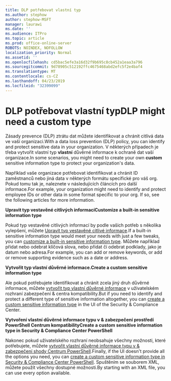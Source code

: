 ```yaml
---
title: DLP potřebovat vlastní typ
ms.author: stephow
author: stephow-MSFT
manager: laurawi
ms.date: ''
ms.audience: ITPro
ms.topic: article
ms.prod: office-online-server
ROBOTS: NOINDEX, NOFOLLOW
localization_priority: Normal
ms.assetid: ''
ms.openlocfilehash: cd5bac5efe3a16d32f9b695c8cb452a1eaa3a796
ms.sourcegitcommit: 9d78905c512192ffc4675468abd2efc5f2e4baf4
ms.translationtype: MT
ms.contentlocale: cs-CZ
ms.lasthandoff: 04/23/2019
ms.locfileid: "32399099"
---
```

# <a name="dlp-might-need-a-custom-type"></a><span data-ttu-id="acf90-102">DLP potřebovat vlastní typ</span><span class="sxs-lookup"><span data-stu-id="acf90-102">DLP might need a custom type</span></span>

<span data-ttu-id="acf90-103">Zásady prevence (DLP) ztrátu dat můžete identifikovat a chránit citlivá data ve vaší organizaci.</span><span class="sxs-lookup"><span data-stu-id="acf90-103">With a data loss prevention (DLP) policy, you can identify and protect sensitive data in your organization.</span></span> <span data-ttu-id="acf90-104">V některých případech je třeba vytvořit vlastní typ **vlastní** důvěrné informace k ochraně dat vaší organizace.</span><span class="sxs-lookup"><span data-stu-id="acf90-104">In some scenarios, you might need to create your own **custom** sensitive information type to protect your organization's data.</span></span>

<span data-ttu-id="acf90-105">Například vaše organizace potřebovat identifikovat a chránit ID zaměstnanců nebo jiná data v některých formátu specifické pro váš org. Pokud tomu tak je, naleznete v následujících článcích pro další informace.</span><span class="sxs-lookup"><span data-stu-id="acf90-105">For example, your organization might need to identify and protect employee IDs or other data in some format specific to your org. If so, see the following articles for more information.</span></span> 
  
 <span data-ttu-id="acf90-106">**Upravit typ vestavěné citlivých informací**</span><span class="sxs-lookup"><span data-stu-id="acf90-106">**Customize a built-in sensitive information type**</span></span>
  
<span data-ttu-id="acf90-107">Pokud typ vestavěné citlivých informací by podle vašich potřeb s několika vylepšení, můžete [Upravit typ vestavěné citlivé informace](https://docs.microsoft.com/en-us/office365/securitycompliance/customize-a-built-in-sensitive-information-type).</span><span class="sxs-lookup"><span data-stu-id="acf90-107">If a built-in sensitive information type would meet your needs with just a few tweaks, you can [customize a built-in sensitive information type](https://docs.microsoft.com/en-us/office365/securitycompliance/customize-a-built-in-sensitive-information-type).</span></span> <span data-ttu-id="acf90-108">Můžete například přidat nebo odebrat klíčová slova, nebo přidat či odebrat podklady, jako je datum nebo adresa.</span><span class="sxs-lookup"><span data-stu-id="acf90-108">For example, you can add or remove keywords, or add or remove supporting evidence such as a date or address.</span></span>
  
 <span data-ttu-id="acf90-109">**Vytvořit typ vlastní důvěrné informace.**</span><span class="sxs-lookup"><span data-stu-id="acf90-109">**Create a custom sensitive information type**</span></span>
  
<span data-ttu-id="acf90-110">Ale pokud potřebujete identifikovat a chránit zcela jiný druh důvěrné informace, můžete [vytvořit typ vlastní důvěrné informace](https://docs.microsoft.com/en-us/office365/securitycompliance/create-a-custom-sensitive-information-type) v uživatelském rozhraní zabezpečení & centra kompatibility.</span><span class="sxs-lookup"><span data-stu-id="acf90-110">But if you need to identify and protect a different type of sensitive information altogether, you can [create a custom sensitive information type](https://docs.microsoft.com/en-us/office365/securitycompliance/create-a-custom-sensitive-information-type) in the UI of the Security & Compliance Center.</span></span> 
  
<span data-ttu-id="acf90-111">**Vytvoření vlastní důvěrné informace typu v & zabezpečení prostředí PowerShell Centrum kompatibility**</span><span class="sxs-lookup"><span data-stu-id="acf90-111">**Create a custom sensitive information type in Security & Compliance Center PowerShell**</span></span>

<span data-ttu-id="acf90-112">Nakonec pokud uživatelského rozhraní neobsahuje všechny možnosti, které potřebujete, můžete [vytvořit vlastní důvěrné informace typu v & zabezpečení shody Centrum PowerShell](https://docs.microsoft.com/en-us/office365/securitycompliance/create-a-custom-sensitive-information-type-in-scc-powershell).</span><span class="sxs-lookup"><span data-stu-id="acf90-112">Finally, if the UI doesn't provide all the options you need, you can [create a custom sensitive information type in Security & Compliance Center PowerShell](https://docs.microsoft.com/en-us/office365/securitycompliance/create-a-custom-sensitive-information-type-in-scc-powershell).</span></span> <span data-ttu-id="acf90-113">Spuštěním se souborem XML, můžete použít všechny dostupné možnosti.</span><span class="sxs-lookup"><span data-stu-id="acf90-113">By starting with an XML file, you can use every option available.</span></span>

    
